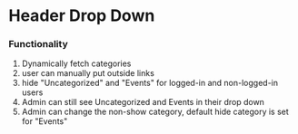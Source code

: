 # Header Drop Down

### Functionality
1. Dynamically fetch categories 
2. user can manually put outside links 
3. hide "Uncategorized" and "Events" for logged-in and non-logged-in users
4. Admin can still see Uncategorized and Events in their drop down 
5. Admin can change the non-show category, default hide category is set for "Events"